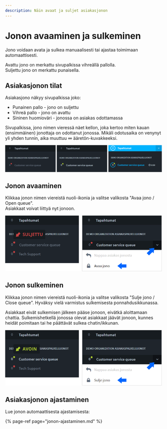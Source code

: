 ```yaml
---
description: Näin avaat ja suljet asiakasjonon
---
```


# Jonon avaaminen ja sulkeminen

Jono voidaan avata ja sulkea manuaalisesti tai ajastaa toimimaan automaattisesti.

Avattu jono on merkattu sivupalkissa vihreällä pallolla.  
Suljettu jono on merkattu punaisella.

## Asiakasjonon tilat

Asiakasjono näkyy sivupalkissa joko: 

* Punainen pallo - jono on suljettu
* Vihreä pallo - jono on avattu 
* Sininen huomioväri - jonossa on asiakas odottamassa

Sivupalkissa, jono nimen vieressä näet kellon, joka kertoo miten kauan \(ensimmäinen\) jonottaja on odottanut jonossa. Mikäli odotusaika on venynyt yli yhden tunnin, aika muuttuu ∞ ääretön-kuvakkeeksi.

![Asiakasjono sivupalkissa: Suljettu \(punainen\), avattu \(vihre&#xE4;\), asiakas jonossa \(sininen\)](../.gitbook/assets/queue-status-activity-fi.png)



## Jonon avaaminen

Klikkaa jonon nimen viereistä nuoli-ikonia ja valitse valikosta "Avaa jono / Open queue".  
Asiakkaat voivat liittyä nyt jonoon.

![](../.gitbook/assets/sidebar-queue-bar-agent-open-fi.png)

## Jonon sulkeminen

Klikkaa jonon nimen viereistä nuoli-ikonia ja valitse valikosta "Sulje jono / Close queue". Hyväksy vielä varmistus sulkemisesta ponnahdusikkunassa.

Asiakkaat eivät sulkemisen jälkeen pääse jonoon, eivätkä aloittamaan chattia. Sulkemishetkellä jonossa olevat asiakkaat jäävät jonoon, kunnes heidät poimitaan tai he päättävät sulkea chatin/ikkunan.

![](../.gitbook/assets/sidebar-queue-bar-agent-close-fi.png)

## Asiakasjonon ajastaminen

Lue jonon automaattisesta ajastamisesta:

{% page-ref page="jonon-ajastaminen.md" %}

